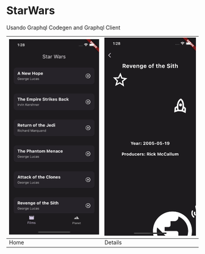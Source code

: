 # StarWars

Usando Graphql Codegen and Graphql Client

![ScreenShots](assets/home.png) | ![ScreenShots](assets/details.png)
-----------------------------------|------------------------------------
Home                         |  Details                        

